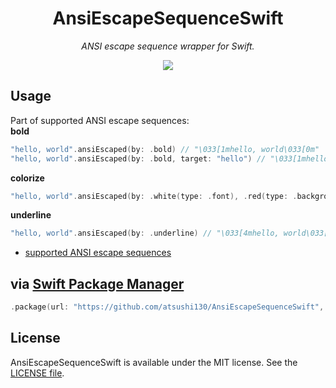 <p align="center">
    <h1 align="center">AnsiEscapeSequenceSwift</h1>
</p1>

<p align="center"><i>ANSI escape sequence wrapper for Swift.</i></p>

<p align="center">
    <a href=".license-mit"><img src="https://img.shields.io/badge/license-MIT-blue.svg"></a>
</p>

## Usage
Part of supported ANSI escape sequences:  
**bold**  
```swift
"hello, world".ansiEscaped(by: .bold) // "\033[1mhello, world\033[0m"
"hello, world".ansiEscaped(by: .bold, target: "hello") // "\033[1mhello\033[0m, world""
```

**colorize**
```swift
"hello, world".ansiEscaped(by: .white(type: .font), .red(type: .background)) // "hello, \033[37m\033[41mworld\033[0m"
```

**underline**
```swift
"hello, world".ansiEscaped(by: .underline) // "\033[4mhello, world\033[0m"
```

- [supported ANSI escape sequences](https://github.com/atsushi130/AnsiEscapeSequenceSwift/blob/master/Sources/AnsiEspaceSequenceSwift/AnsiEscapeSequence.swift#L14)

## via [Swift Package Manager](https://github.com/apple/swift-package-manager)
```swift
.package(url: "https://github.com/atsushi130/AnsiEscapeSequenceSwift", from: "1.0.0"),
```

## License
AnsiEscapeSequenceSwift is available under the MIT license. See the [LICENSE file](https://github.com/atsushi130/AnsiEscapeSequenceSwift/blob/master/license).
